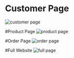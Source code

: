 # Customer Page
![customer page](https://github.com/user-attachments/assets/525ca759-f184-48ec-b690-add7f8b4ef8c)

#Product Page
![product page](https://github.com/user-attachments/assets/290157f8-d987-4a3c-9964-69c37d83fcb9)

#Order Page
![order page](https://github.com/user-attachments/assets/b23c5229-a834-4786-bcc1-553613f070bc)

#Full Website
![full page](https://github.com/user-attachments/assets/69d091b0-a50c-4946-a759-39ac94ca8dad)
